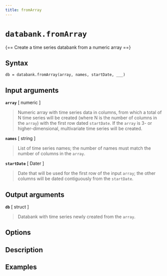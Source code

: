 ```yaml
---
title: fromArray
---
```


# `databank.fromArray`

{== Create a time series databank from a numeric array ==}


## Syntax

    db = databank.fromArray(array, names, startDate, ___)


## Input arguments

__`array`__ [ numeric ]
> 
> Numeric array with time series data in columns, from which a total
> of N time series will be created (where N is the number of columns in the
> `array`) with the first row dated `startDate`. If the `array` is 3- or
> higher-dimensional, multivariate time series will be created.
> 

__`names`__ [ string ]
> 
> List of time series names; the number of names must match the number of
> columns in the `array`.
> 

__`startDate`__ [ Dater ]
> 
> Date that will be used for the first row of the input `array`; the other
> columns will be dated contiguously from the `startDate`.
> 

## Output arguments

__`db`__ [ struct ]
> 
> Databank with time series newly created from the `array`.
> 


## Options



## Description


## Examples

